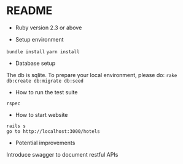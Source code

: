 # README

* Ruby version
2.3 or above

* Setup environment

`bundle install`
`yarn install`

* Database setup

The db is sqlite. To prepare your local environment, please do:
`rake db:create db:migrate db:seed`

* How to run the test suite

`rspec`

* How to start website

```
rails s
go to http://localhost:3000/hotels
```

* Potential improvements

Introduce swagger to document restful APIs
